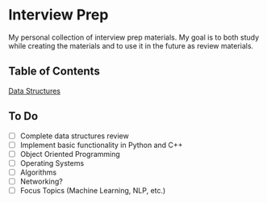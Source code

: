 # Interview Prep
My personal collection of interview prep materials.  My goal is to both study
while creating the materials and to use it in the future as review materials.

## Table of Contents
[Data Structures](../blob/master/datastructures.md)

## To Do
- [ ] Complete data structures review
- [ ] Implement basic functionality in Python and C++
- [ ] Object Oriented Programming
- [ ] Operating Systems
- [ ] Algorithms
- [ ] Networking?
- [ ] Focus Topics (Machine Learning, NLP, etc.)
